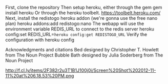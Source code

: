 First, clone the repository
Then setup heroku, either through the gem
    gem install heroku
Or through the heroku toolbelt. https://toolbelt.heroku.com/
Next, install the redistogo heroku addon (we're gonna use the free nano plan)
    heroku addons:add redistogo:nano
The webapp will use the environment variable REDIS_URL to connect to the redis server
    heroku config:set REDIS_URL=`heroku config:get REDISTOGO_URL`
Verify the configuration with
  heroku config


Acknowledgments and citations
Bed designed by Christopher T. Howlett from The Noun Project
Bubble Bath designed by Julia Soderberg from The Noun Project

http://f.cl.ly/items/2F382r2u3T1B1J100j0i/Screen%20Shot%202012-11-11%20at%206.18.53%20PM.png